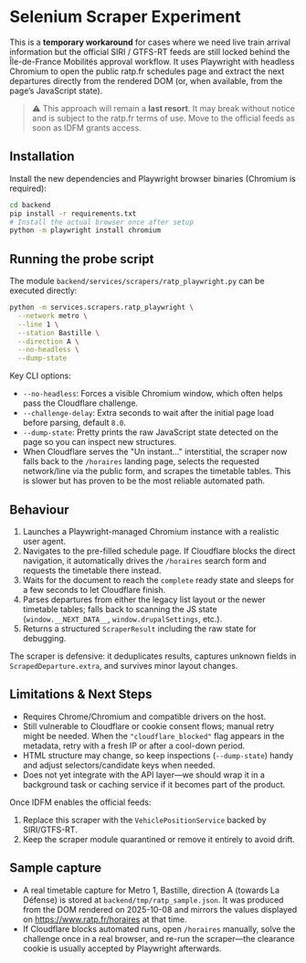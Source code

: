 # Selenium Scraper Experiment

This is a **temporary workaround** for cases where we need live train arrival
information but the official SIRI / GTFS-RT feeds are still locked behind the
Île-de-France Mobilités approval workflow. It uses Playwright with headless
Chromium to open the public ratp.fr schedules page and extract the next
departures directly from the rendered DOM (or, when available, from the page’s
JavaScript state).

> ⚠️ This approach will remain a **last resort**. It may break without notice and
> is subject to the ratp.fr terms of use. Move to the official feeds as soon as
> IDFM grants access.

## Installation

Install the new dependencies and Playwright browser binaries (Chromium is required):

```bash
cd backend
pip install -r requirements.txt
# Install the actual browser once after setup
python -m playwright install chromium
```

## Running the probe script

The module `backend/services/scrapers/ratp_playwright.py` can be executed
directly:

```bash
python -m services.scrapers.ratp_playwright \
  --network metro \
  --line 1 \
  --station Bastille \
  --direction A \
  --no-headless \
  --dump-state
```

Key CLI options:

- `--no-headless`: Forces a visible Chromium window, which often helps pass the
  Cloudflare challenge.
- `--challenge-delay`: Extra seconds to wait after the initial page load before
  parsing, default `8.0`.
- `--dump-state`: Pretty prints the raw JavaScript state detected on the page so
  you can inspect new structures.
- When Cloudflare serves the "Un instant…" interstitial, the scraper now falls
  back to the `/horaires` landing page, selects the requested network/line via
  the public form, and scrapes the timetable tables. This is slower but has
  proven to be the most reliable automated path.

## Behaviour

1. Launches a Playwright-managed Chromium instance with a realistic user agent.
2. Navigates to the pre-filled schedule page. If Cloudflare blocks the direct
   navigation, it automatically drives the `/horaires` search form and requests
   the timetable there instead.
3. Waits for the document to reach the `complete` ready state and sleeps for a
   few seconds to let Cloudflare finish.
4. Parses departures from either the legacy list layout or the newer timetable
   tables; falls back to scanning the JS state (`window.__NEXT_DATA__`,
   `window.drupalSettings`, etc.).
5. Returns a structured `ScraperResult` including the raw state for debugging.

The scraper is defensive: it deduplicates results, captures unknown fields in
`ScrapedDeparture.extra`, and survives minor layout changes.

## Limitations & Next Steps

- Requires Chrome/Chromium and compatible drivers on the host.
- Still vulnerable to Cloudflare or cookie consent flows; manual retry might be
  needed. When the `"cloudflare_blocked"` flag appears in the metadata, retry
  with a fresh IP or after a cool-down period.
- HTML structure may change, so keep inspections (`--dump-state`) handy and
  adjust selectors/candidate keys when needed.
- Does not yet integrate with the API layer—we should wrap it in a background
  task or caching service if it becomes part of the product.

Once IDFM enables the official feeds:

1. Replace this scraper with the `VehiclePositionService` backed by
   SIRI/GTFS-RT.
2. Keep the scraper module quarantined or remove it entirely to avoid drift.

## Sample capture

- A real timetable capture for Metro 1, Bastille, direction A (towards La
  Défense) is stored at `backend/tmp/ratp_sample.json`. It was produced from the
  DOM rendered on 2025-10-08 and mirrors the values displayed on
  https://www.ratp.fr/horaires at that time.
- If Cloudflare blocks automated runs, open `/horaires` manually, solve the
  challenge once in a real browser, and re-run the scraper—the clearance cookie
  is usually accepted by Playwright afterwards.
